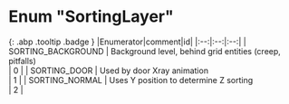 # Enum "SortingLayer"
[ ](#){: .abp .tooltip .badge }
|Enumerator|comment|id|
|:--:|:--:|:--:|
| SORTING_BACKGROUND | Background level, behind grid entities (creep, pitfalls) <br> | 0 |
| SORTING_DOOR | Used by door Xray animation <br> | 1 |
| SORTING_NORMAL | Uses Y position to determine Z sorting <br> | 2 |